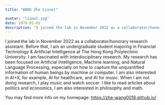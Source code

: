 ```yaml
---
title: "WANG Zhe Lionel"

avatar: "lionel.jpg"
date: 1970-01-01
description: "I joined the lab in November 2022 as a collaborator/honorary research assistant. Before that, ..."
---
```


I joined the lab in November 2022 as a collaborator/honorary research assistant. Before that, I am an undergraduate student majoring in Financial Technology & Artificial Intelligence at The Hong Kong Polytechnic University. I am fascinated with interdisciplinary research. My research has been focused on Artificial Intelligence, Machine learning, and Natural Language Processing, especially on how to capture the unquantified information of human beings by machine or computer. I am also interested in AI+X, for example, AI for healthcare, and AI for music. When I am not doing research, I play music and watch soccer. I like to read articles about politics and economics, I am also interested in philosophy and math.

You may find more info on my homepage: https://zhe-wang0018.github.io/
